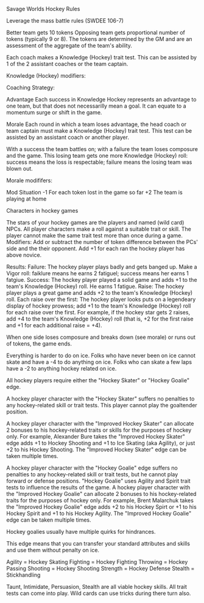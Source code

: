 Savage Worlds Hockey Rules

Leverage the mass battle rules (SWDEE 106-7)

Better team gets 10 tokens
Opposing team gets proportional number of tokens (typically 9 or 8).
The tokens are determined by the GM and are an assessment of the aggregate of the team's ability.

Each coach makes a Knowledge (Hockey) trait test.
This can be assisted by 1 of the 2 assistant coaches or the team captain.

Knowledge (Hockey) modifiers:

Coaching Strategy:

Advantage
Each success in Knowledge Hockey represents an advantage to one team, but that does not necessarilly mean a goal. 
It can equate to a momentum surge or shift in the game.

Morale
Each round in which a team loses advantage, the head coach or team captain must make a Knowledge (Hockey) trait test.
This test can be assisted by an assistant coach or another player.

With a success the team battles on; with a failure the team loses composure and the game. 
This losing team gets one more Knowledge (Hockey) roll: success means the loss is respectable; failure means the losing team was blown out.

Morale modififers:

Mod		Situation
-1 		For each token lost in the game so far
+2		The team is playing at home








Characters in hockey games


The stars of your hockey games are the players and named (wild card) NPCs.
All player characters make a roll against a suitable trait or skill.
The player cannot make the same trait test more than once during a game.
Modifiers: 
Add or subtract the number of token difference between the PCs' side and the their opponent.
Add +1 for each ran the hockey player has above novice.

Results:
Failure: The hockey player plays badly and gets banged up. Make a Vigor roll: faiklure means he earns 2 fatiguel; success means her earns 1 fatgiue.
Success: The hockey player played a solid game and adds +1 to the team's Knowledge (Hockey) roll. He earns 1 fatigue.
Raise: The hockey player plays a great game and adds +2 to the team's Knowledge (Hockey) roll.
Each raise over the first: The hockey player looks puts on a legendeary display of hockey prowess; add +1 to the team's Knowledge (Hockey) roll for each raise over the first.
For example, if the hockey star gets 2 raises, add +4 to the team's Knowledge (Hockey) roll (that is, +2 for the first raise and +1 for each additional raise = +4).

When one side loses composure and breaks down (see morale) or runs out of tokens, the game ends.



Everything is harder to do on ice.
Folks who have never been on ice cannot skate and have a -4 to do anything on ice.
Folks who can skate a few laps have a -2 to anything hockey related on ice.

All hockey players require either the "Hockey Skater" or "Hockey Goalie" edge.

A hockey player character with the "Hockey Skater" suffers no penalties to any hockey-related skill or trait tests. This player cannot play the goaltender position.

A hockey player character with the "Improved Hockey Skater" can allocate 2 bonuses to his hockey-related traits or skills for the purposes of hockey only. 
For example, Alexander Bure takes the "Improved Hockey Skater"  edge adds +1 to Hockey Shooting and +1 to Ice Skating (aka Agility), or just +2 to his Hockey Shooting.
The "Improved Hockey Skater" edge can be taken multiple times.

A hockey player character with the "Hockey Goalie" edge suffers no penalties to any hockey-related skill or trait tests, but he cannot play forward or defense positions.
"Hockey Goalie" uses Agility and Spirit trait tests to influence the results of the game.
A hockey player character with the "Improved Hockey Goalie" can allocate 2 bonuses to his hockey-related traits for the purposes of hockey only. 
For example, Brent Malarchuk takes the "Improved Hockey Goalie"  edge adds +2 to his Hockey Spirt or +1 to his Hockey Spirit and +1 to his Hockey Agility.
The "Improved Hockey Goalie" edge can be taken multiple times.

Hockey goalies usually have multiple quirks for hindrances.

This edge means that you can transfer your standard attributes and skills and use them without penalty on ice.

Agility = Hockey Skating
Fighting = Hockey Fighting
Throwing = Hockey Passing
Shooting = Hockey Shooting
Strength = Hockey Defense
Stealth = Stickhandling

Taunt, Intimidate, Persuasion, Stealth are all viable hockey skills.
All trait tests can come into play.
Wild cards can use tricks during there turn also.












